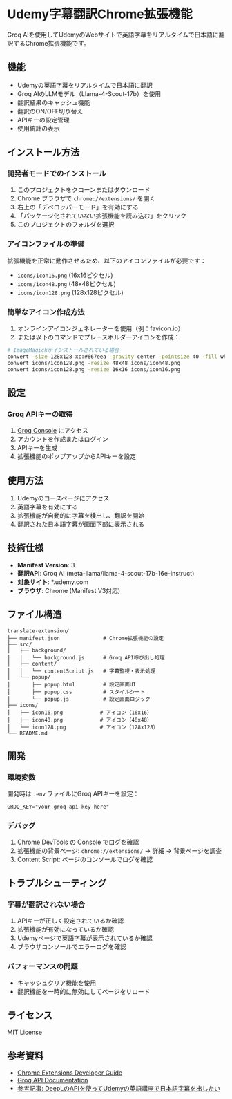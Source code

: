 # Udemy字幕翻訳Chrome拡張機能

Groq AIを使用してUdemyのWebサイトで英語字幕をリアルタイムで日本語に翻訳するChrome拡張機能です。

## 機能

- Udemyの英語字幕をリアルタイムで日本語に翻訳
- Groq AIのLLMモデル（Llama-4-Scout-17b）を使用
- 翻訳結果のキャッシュ機能
- 翻訳のON/OFF切り替え
- APIキーの設定管理
- 使用統計の表示

## インストール方法

### 開発者モードでのインストール

1. このプロジェクトをクローンまたはダウンロード
2. Chrome ブラウザで `chrome://extensions/` を開く
3. 右上の「デベロッパーモード」を有効にする
4. 「パッケージ化されていない拡張機能を読み込む」をクリック
5. このプロジェクトのフォルダを選択

### アイコンファイルの準備

拡張機能を正常に動作させるため、以下のアイコンファイルが必要です：

- `icons/icon16.png` (16x16ピクセル)
- `icons/icon48.png` (48x48ピクセル) 
- `icons/icon128.png` (128x128ピクセル)

### 簡単なアイコン作成方法

1. オンラインアイコンジェネレーターを使用（例：favicon.io）
2. または以下のコマンドでプレースホルダーアイコンを作成：

```bash
# ImageMagickがインストールされている場合
convert -size 128x128 xc:#667eea -gravity center -pointsize 40 -fill white -annotate +0+0 "字" icons/icon128.png
convert icons/icon128.png -resize 48x48 icons/icon48.png
convert icons/icon128.png -resize 16x16 icons/icon16.png
```

## 設定

### Groq APIキーの取得

1. [Groq Console](https://console.groq.com/keys) にアクセス
2. アカウントを作成またはログイン
3. APIキーを生成
4. 拡張機能のポップアップからAPIキーを設定

## 使用方法

1. Udemyのコースページにアクセス
2. 英語字幕を有効にする
3. 拡張機能が自動的に字幕を検出し、翻訳を開始
4. 翻訳された日本語字幕が画面下部に表示される

## 技術仕様

- **Manifest Version**: 3
- **翻訳API**: Groq AI (meta-llama/llama-4-scout-17b-16e-instruct)
- **対象サイト**: *.udemy.com
- **ブラウザ**: Chrome (Manifest V3対応)

## ファイル構造

```
translate-extension/
├── manifest.json              # Chrome拡張機能の設定
├── src/
│   ├── background/
│   │   └── background.js      # Groq API呼び出し処理
│   ├── content/
│   │   └── contentScript.js   # 字幕監視・表示処理
│   └── popup/
│       ├── popup.html         # 設定画面UI
│       ├── popup.css          # スタイルシート
│       └── popup.js           # 設定画面ロジック
├── icons/
│   ├── icon16.png            # アイコン（16x16）
│   ├── icon48.png            # アイコン（48x48）
│   └── icon128.png           # アイコン（128x128）
└── README.md
```

## 開発

### 環境変数

開発時は `.env` ファイルにGroq APIキーを設定：

```
GROQ_KEY="your-groq-api-key-here"
```

### デバッグ

1. Chrome DevTools の Console でログを確認
2. 拡張機能の背景ページ: `chrome://extensions/` → 詳細 → 背景ページを調査
3. Content Script: ページのコンソールでログを確認

## トラブルシューティング

### 字幕が翻訳されない場合

1. APIキーが正しく設定されているか確認
2. 拡張機能が有効になっているか確認
3. Udemyページで英語字幕が表示されているか確認
4. ブラウザコンソールでエラーログを確認

### パフォーマンスの問題

- キャッシュクリア機能を使用
- 翻訳機能を一時的に無効にしてページをリロード

## ライセンス

MIT License

## 参考資料

- [Chrome Extensions Developer Guide](https://developer.chrome.com/docs/extensions/mv3/)
- [Groq API Documentation](https://console.groq.com/docs)
- [参考記事: DeepLのAPIを使ってUdemyの英語講座で日本語字幕を出したい](https://zenn.dev/pontata18/articles/65c9e47c79f43a)
